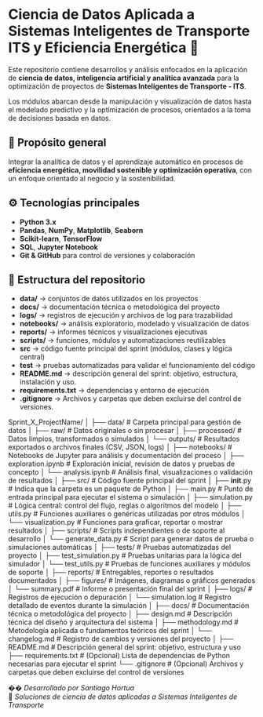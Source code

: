 # Ciencia de Datos Aplicada a Sistemas Inteligentes de Transporte ITS y Eficiencia Energética 🚀

Este repositorio contiene desarrollos y análisis enfocados en la aplicación de **ciencia de datos, inteligencia artificial y analítica avanzada** para la optimización de proyectos de **Sistemas Inteligentes de Transporte - ITS**.

Los módulos abarcan desde la manipulación y visualización de datos hasta el modelado predictivo y la optimización de procesos, orientados a la toma de decisiones basada en datos.

## 🎯 Propósito general

Integrar la analítica de datos y el aprendizaje automático en procesos de **eficiencia energética, movilidad sostenible y optimización operativa**, con un enfoque orientado al negocio y la sostenibilidad.

## ⚙️ Tecnologías principales

- **Python 3.x**
- **Pandas**, **NumPy**, **Matplotlib**, **Seaborn**
- **Scikit-learn**, **TensorFlow**
- **SQL**, **Jupyter Notebook**
- **Git & GitHub** para control de versiones y colaboración


## 🧩 Estructura del repositorio

- **data/** → conjuntos de datos utilizados en los proyectos  
- **docs/** → documentación técnica o metodológica del proyecto
- **logs/** → registros de ejecución y archivos de log para trazabilidad
- **notebooks/** → análisis exploratorio, modelado y visualización de datos 
- **reports/** → informes técnicos y visualizaciones ejecutivas  
- **scripts/** → funciones, módulos y automatizaciones reutilizables
- **src** → código fuente principal del sprint (módulos, clases y lógica central)
- **test** → pruebas automatizadas para validar el funcionamiento del código
- **README.md** → descripción general del sprint: objetivo, estructura, instalación y uso.
- **requirements.txt** → dependencias y entorno de ejecución  
- **.gitignore** → Archivos y carpetas que deben excluirse del control de versiones.

Sprint_X_ProjectName/
│
├── data/                                   # Carpeta principal para gestión de datos
│   ├── raw/                                # Datos originales o sin procesar
│   ├── processed/                          # Datos limpios, transformados o simulados
│   └── outputs/                            # Resultados exportados o archivos finales (CSV, JSON, logs)
│
├── notebooks/                              # Notebooks de Jupyter para análisis y documentación del proceso
│   ├── exploration.ipynb                   # Exploración inicial, revisión de datos y pruebas de concepto
│   └── analysis.ipynb                      # Análisis final, visualizaciones o validación de resultados
│
├── src/                                    # Código fuente principal del sprint
│   ├── __init__.py                         # Indica que la carpeta es un paquete de Python
│   ├── main.py                             # Punto de entrada principal para ejecutar el sistema o simulación
│   ├── simulation.py                       # Lógica central: control del flujo, reglas o algoritmos del modelo
│   ├── utils.py                            # Funciones auxiliares o genéricas utilizadas por otros módulos
│   └── visualization.py                    # Funciones para graficar, reportar o mostrar resultados
│
├── scripts/                                # Scripts independientes o de soporte al desarrollo
│   └── generate_data.py                    # Script para generar datos de prueba o simulaciones automáticas
│
├── tests/                                  # Pruebas automatizadas del proyecto
│   ├── test_simulation.py                  # Pruebas unitarias para la lógica del simulador
│   └── test_utils.py                       # Pruebas de funciones auxiliares y módulos de soporte
│
├── reports/                                # Entregables, reportes o resultados documentados
│   ├── figures/                            # Imágenes, diagramas o gráficos generados
│   └── summary.pdf                         # Informe o presentación final del sprint
│
├── logs/                                   # Registros de ejecución o depuración
│   └── simulation.log                      # Registro detallado de eventos durante la simulación
│
├── docs/                                   # Documentación técnica o metodológica del proyecto
│   ├── design.md                           # Descripción técnica del diseño y arquitectura del sistema
│   ├── methodology.md                      # Metodología aplicada o fundamentos teóricos del sprint
│   └── changelog.md                        # Registro de cambios y versiones del proyecto
│
├── README.md                               # Descripción general del sprint: objetivo, estructura y uso
├── requirements.txt                        # (Opcional) Lista de dependencias de Python necesarias para ejecutar el sprint
└── .gitignore                              # (Opcional) Archivos y carpetas que deben excluirse del control de versiones

�� *Desarrollado por Santiago Hortua*  
📍 *Soluciones de ciencia de datos aplicadas a Sistemas Inteligentes de Transporte*

